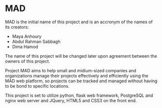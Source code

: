# MAD

MAD is the initial name of this project and is an accronym of the names of its creators:
* Maya Anhoury
* Abdul Rahman Sabbagh
* Dima Hamod

The name of this project will be changed later upon agreement between the owners of this project. 

Project MAD aims to help small and midium-sized companies and organizations manage their projects effectively and efficiently using the MAD web platform, so projects can be tracked and managed without having to be bond to specific locations.

This project is set to utilize python, flask web framework, PostgreSQL and nginx web server and JQuery, HTML5 and CSS3 on the front end.
